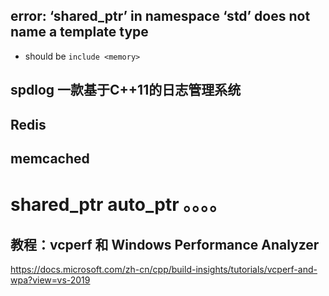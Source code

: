 ## error: ‘shared_ptr’ in namespace ‘std’ does not name a template type
- should be `include <memory>`

## spdlog 一款基于C++11的日志管理系统

## Redis 

## memcached

# shared_ptr auto_ptr 。。。。


## 教程：vcperf 和 Windows Performance Analyzer
https://docs.microsoft.com/zh-cn/cpp/build-insights/tutorials/vcperf-and-wpa?view=vs-2019